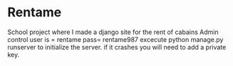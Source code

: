 # Rentame
School project where I made a django site for the rent of cabains 
Admin control user is = rentame pass= rentame987
excecute python manage.py runserver to initialize the server.
if it crashes you will need to add a private key. 

